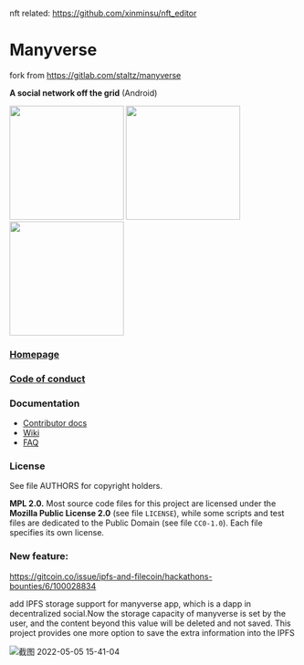 <!--
SPDX-FileCopyrightText: 2021-2022 The Manyverse Authors

SPDX-License-Identifier: CC-BY-4.0
-->

nft related:
https://github.com/xinminsu/nft_editor

# Manyverse
fork from https://gitlab.com/staltz/manyverse

**A social network off the grid** (Android)

<div>
<img src="./screenshot-feed.png" width="200">
<img src="./screenshot-connections.png" width="200">
<img src="./screenshot-thread.png" width="200">
</div>

### [Homepage](https://manyver.se)

### [Code of conduct](./code-of-conduct.md)

### Documentation

- [Contributor docs](./CONTRIBUTING.md)
- [Wiki](https://gitlab.com/staltz/manyverse/wikis)
- [FAQ](https://manyver.se/faq)

### License

See file AUTHORS for copyright holders.

**MPL 2.0.** Most source code files for this project are licensed under the **Mozilla Public License 2.0** (see file `LICENSE`), while some scripts and test files are dedicated to the Public Domain (see file `CC0-1.0`). Each file specifies its own license.

### New feature:
https://gitcoin.co/issue/ipfs-and-filecoin/hackathons-bounties/6/100028834

add IPFS storage support for manyverse app, which is a dapp in decentralized social.Now the storage capacity of manyverse is set by the user, and the content beyond this value will be deleted and not saved. This project provides one more option to save the extra information into the IPFS


![截图 2022-05-05 15-41-04](https://user-images.githubusercontent.com/16698808/166881036-894ff3f8-d567-4df5-b756-a379549d42e5.png)
